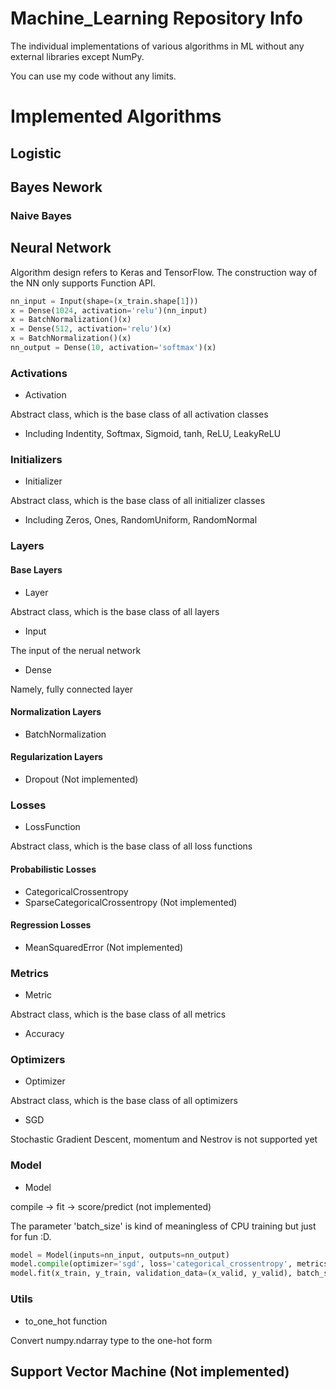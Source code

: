 # Machine_Learning Repository Info
The individual implementations of various algorithms in ML without any external libraries except NumPy.

You can use my code without any limits.

# Implemented Algorithms
## Logistic

## Bayes Nework
### Naive Bayes

## Neural Network
Algorithm design refers to Keras and TensorFlow. The construction way of the NN only supports Function API.

```Python
nn_input = Input(shape=(x_train.shape[1]))
x = Dense(1024, activation='relu')(nn_input)
x = BatchNormalization()(x)
x = Dense(512, activation='relu')(x)
x = BatchNormalization()(x)
nn_output = Dense(10, activation='softmax')(x)
```

### Activations
- Activation

Abstract class, which is the base class of all activation classes
- Including Indentity, Softmax, Sigmoid, tanh, ReLU, LeakyReLU
### Initializers
- Initializer

Abstract class, which is the base class of all initializer classes

- Including Zeros, Ones, RandomUniform, RandomNormal

### Layers
#### Base Layers
- Layer

Abstract class, which is the base class of all layers

- Input

The input of the nerual network
- Dense

Namely, fully connected layer

#### Normalization Layers
- BatchNormalization

#### Regularization Layers
- Dropout (Not implemented)

### Losses
- LossFunction

Abstract class, which is the base class of all loss functions

#### Probabilistic Losses
- CategoricalCrossentropy
- SparseCategoricalCrossentropy (Not implemented)

#### Regression Losses
- MeanSquaredError (Not implemented)

### Metrics
- Metric

Abstract class, which is the base class of all metrics

- Accuracy

### Optimizers
- Optimizer

Abstract class, which is the base class of all optimizers

- SGD

Stochastic Gradient Descent, momentum and Nestrov is not supported yet

### Model
- Model

compile -> fit -> score/predict (not implemented)

The parameter 'batch_size' is kind of meaningless of CPU training but just for fun :D.

```Python
model = Model(inputs=nn_input, outputs=nn_output)
model.compile(optimizer='sgd', loss='categorical_crossentropy', metrics='acc')
model.fit(x_train, y_train, validation_data=(x_valid, y_valid), batch_size=128)
```

### Utils
- to_one_hot function

Convert numpy.ndarray type to the one-hot form

## Support Vector Machine (Not implemented)